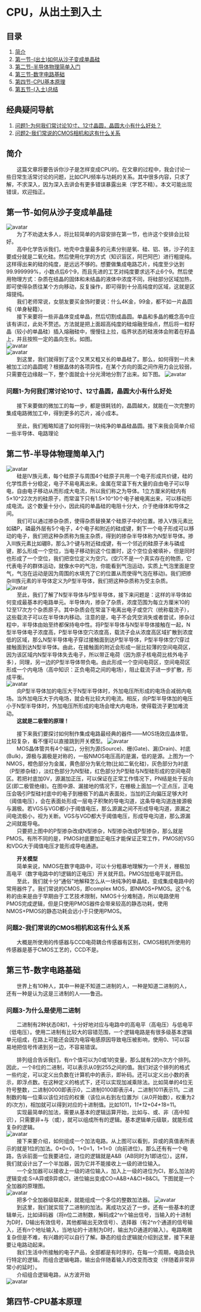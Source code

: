 # CPU，从出土到入土
## 目录  
1. [简介](#简介)
2. [第一节-(出土)如何从沙子变成单晶硅](#第一节-如何从沙子变成单晶硅)
3. [第二节-半导体物理简单入门](#第二节-半导体物理简单入门)
4. [第三节-数字电路基础](#第三节-数字电路基础)
5. [第四节-CPU基本原理](#第四节-CPU基本原理)
6. [第五节-(入土)总结](#第五节-(入土)总结)

## 经典疑问导航
1. [问题1-为何我们常讨论10寸、12寸晶圆，晶圆大小有什么好处？](#问题1-为何我们常讨论10寸、12寸晶圆，晶圆大小有什么好处？)
2. [问题2-我们常说的CMOS相机和这有什么关系](#问题2-我们常说的CMOS相机和这有什么关系)

## 简介  
&emsp;&emsp;这篇文章将要告诉你沙子是怎样变成CPU的。在文章的过程中，我会讨论一些日常生活常讨论的问题，比如CPU频率与功耗的关系。其中很多内容，只求了解，不求深入，因为深入去讲会有更多错误暴露出来（学艺不精）。本文可能出现错误，欢迎指正。  
  
  
## 第一节-如何从沙子变成单晶硅
![avatar](0.jpg)  
&emsp;&emsp;为了不劝退太多人，将比较简单的内容安排在第一节，也许这个安排会比较好。  
&emsp;&emsp;高中化学告诉我们，地壳中含量最多的元素分别是氧、硅、铝、铁，沙子的主要成分就是二氧化硅。然后使用化学的方式（知识盲区，阿巴阿巴）进行粗提纯。这样得出来的硅的纯度，是远远不够的。想要做集成电路芯片，纯度至少达到99.999999%，小数点后6个9，而且先进的工艺对纯度要求远不止6个9。然后使用物理方式：杂质在结晶的固体和未结晶的液体中浓度不同，将硅部分区域加热，即可使得杂质往某个方向移动，反复操作，即可得到十分高纯度的区域，这就是区熔提纯。  
&emsp;&emsp;我们老师常说，女朋友要买金饰时要说：什么4K金，99金，都不如一片晶圆纯（单身秘籍）。  
&emsp;&emsp;接下来要将一些非晶体变成单晶，然后切割成晶圆。单晶和多晶的概念高中应该有讲过，此处不赘述。方法就是把上面超高纯度的硅熔融至熔点，然后将一粒籽晶（较小的单晶硅）插入熔融硅中，慢慢往上拉，临界状态的硅液体会附着在籽晶上，并且按照一定的晶向生长。如图。  
![avatar](1.jpg)  
![avatar](2.jpg)  
&emsp;&emsp;到这里，我们就得到了这个又黑又粗又长的单晶硅了。那么，如何得到一片未被加工过的晶圆呢？根据晶体的各项异性，在某个方向的面之间作用力会比较弱，只需要在边缘敲一下，整个面就会十分光滑地分割了出来。如下图。
![avatar](3.jpg)  
### 问题1-为何我们常讨论10寸、12寸晶圆，晶圆大小有什么好处
&emsp;&emsp;接下来要做的微加工的每一步，都是很耗钱的，晶圆越大，就能在一次完整的集成电路微加工中，得到更多的芯片，减小成本。  
  
&emsp;&emsp;至此，我们粗略知道了如何得到一块纯净的单晶硅晶圆。接下来我会简单介绍一些半导体、电路理论  

## 第二节-半导体物理简单入门
![avatar](4.jpg)  
&emsp;&emsp;硅是Ⅳ族元素，每个硅原子与周围4个硅原子共用一个电子形成共价键，硅的化学性质十分稳定，电子不易电离出来。金属在常温下有大量的自由电子可以导电，自由电子移动从而形成大电流，所以我们称之为导体。1立方厘米的硅内有5×10^22次方的硅原子，而常温下只有1.5×10^10个电子被电离出来，可以移动形成电流。这个数量十分小，因此纯的单晶硅的电阻十分大，介于绝缘体和导体之间。  
&emsp;&emsp;我们可以通过掺杂杂质，使得杂质替换某个硅原子中的位置。掺入Ⅴ族元素比如磷P，磷最外层有5个电子，4个电子和附近的硅成键，剩下一个电子形成可以移动的电子，我们把这种杂质称为施主杂质，得到的掺杂半导体称为N型半导体。掺入Ⅲ族元素比如硼B，那么3个键与附近硅成键，有一个邻近的硅原子未与磷成键，那么形成一个空位，当电子移动到这个位置时，这个空位会被填补，但是同时也形成了一个空位，我们把空位定义为空穴。(空穴不是一个真实存在的物质，它代表电子的群体运动，就像水中的气泡，你能看到气泡运动，实质上气泡里面是空气，气泡在运动是因为周围的水填充了它的位置从而使得气泡在移动)。我们把掺杂Ⅲ族元素的半导体定义为P型半导体，我们把这种杂质称为受主杂质。  
![avatar](5.jpg)  
&emsp;&emsp;至此，我们了解了N型半导体与P型半导体，接下来问题是：这样的半导体如何变成最基本的电路单元。半导体内，掺杂了杂质，浓度范围为每立方厘米10的12至17次方个杂质原子。其中杂质会在常温下电离出电子或空穴（统称载流子），这些载流子可以在半导体内移动。注意的是，电子不会凭空消失或者尝试，掺杂过程中，半导体由始至终都保持电中性。将P型半导体与N型半导体接触在一起，N型半导体电子浓度高，P型半导体空穴浓度高，载流子会从浓度高区域扩散到浓度低的区域，那么N型半导体电子穿过接触面到达P型半导体，P型半导体空穴穿过接触面到达N型半导体。由此，在接触面的附近会形成一层比较薄的空间电荷区，因为该区域内N型半导体失去电子，所以带正电荷（因为原子核电荷比核外电子多），同理，另一边的P型半导体带负电。由此形成一个空间电荷区，空间电荷区形成一个内电场（高中知识：正负电荷之间的电场），阻止载流子进一步扩散，形成平衡。  
![avatar](6.jpg)  
&emsp;&emsp;向P型半导体加的电压大于N型半导体时，外加电压所形成的电场会减弱内电场。当外加电压大于内电场，就会有比较大的电流。相反，向P型半导体加的电压小于N型半导体时，外加电压所形成的电场会增大内电场，使得载流子更加难流动。  
&emsp;&emsp;**这就是二极管的原理！**  
  
&emsp;&emsp;接下来我们要探讨如何制作集成电路最经典的器件——MOS场效应晶体管。比较复杂，看不懂可以直接跳到开关模型。
![avatar](8.jpg)  
&emsp;&emsp;MOS晶体管共有4个端口，分别为源(Source)、栅(Gate)、漏(Drain)、衬底(Bulk)，源极与漏极是对称的，一般NMOS电压高的是漏，低的是源。上图为一个NMOS，橙色部分为金属，黄色部分为氧化物(比如二氧化硅)，灰色部分为衬底（P型掺杂硅），淡红色部分为N型硅，红色部分为P型硅与N型硅形成的空间电荷区。若把衬底加0V，源漏加正压，可以保证在正常工作情况下，PN结是处于反向区(即二极管绝缘)。在图中源、漏接地的情况下，在栅极上面加一个正点压，正电压会吸引P型硅衬底中的电子到栅极下的晶片表面处，当加的正向偏压足够大时（阈值电压），会在表面处形成一层电子积聚的导电沟道，这条导电沟道连接源极与漏极。若VGS与VGD都小于阈值电压，那么源漏之间不形成导电沟道，源漏之间电流极小，视为关断。VGS与VGD都大于阈值电压，形成导电沟道，那么源漏之间就能导电。  
&emsp;&emsp;只要把上图中的P型掺杂改成N型掺杂，N型掺杂改成P型掺杂，那么就是PMOS。有所不同的是，PMOS衬底要加正电压才能保证正常工作，PMOS的VSG和VDG大于阈值电压才能形成导电通道。

&emsp;&emsp;**开关模型**  
&emsp;&emsp;简单来说，NMOS在数字电路中，可以十分粗暴地理解为一个开关，栅极加高电平（数字电路中的1逻辑的正电压）开关就开启。PMOS加低电平就开启。  
&emsp;&emsp;至此，我们就十分“通俗"地解释怎么从一块纯净的单晶硅，变成集成电路中的常用器件了。我们常说的CMOS，即complex MOS，即NMOS+PMOS。这个名称的由来是由于早期由于工艺技术限制，NMOS十分难制造，所以电路使用PMOS完成逻辑，但是只使用PMOS器件会带来较高的静态功耗，使用NMOS+PMOS的静态功耗会远小于只使用PMOS。

### 问题2-我们常说的CMOS相机和这有什么关系
&emsp;&emsp;大概是所使用的传感器与CCD电荷耦合传感器有区别，CMOS相机所使用的传感器是基于CMOS工艺的，CCD不是。

## 第三节-数字电路基础
&emsp;&emsp;世界上有10种人，其中一种是不知道二进制的人，一种是知道二进制的人，还有一种是认为这是三进制的人——鲁迅。  

### 问题3-为什么是使用二进制  
&emsp;&emsp;二进制有2种状态0和1，十分好地对应与电路中的高电平（高电压）与低电平（低电压）。使用二进制有比较大的容错范围，一个逻辑电路是有很多级基本逻辑单元组成，在路上可能还会因为电容电感原因导致电压被影响，使用0、1可以容易地把信号传递到另一边，不容易错误。  
  
&emsp;&emsp;排列组合告诉我们，有n个值可以为0或1的变量，那么就有2的n次方个排列。因此，一个8位的二进制，可以表示从0到255之间的值。我们对这个排列的格式一些约定，可以定义出负数在计算机中的表示，即补码。还可以定义出小数的表示，即浮点数。在这种定义的格式下，还可以实现加减乘除法。比如简单的4位无符号整数，二进制0000即表示0，二进制0100即表示4，二进制1011表示11。二进制数的每一位乘以该位对应的权重（该位从右到左位置为i（从0开始数），权重为2的i次方)，相加就可以得到对应的十进制值。比如1011，1*1+1*2+0*4+1*8=11。  
&emsp;&emsp;实现最简单的加法，需要从基本的逻辑运算开始，比如与、或、非（高中知识），只需要非+与（或），就可以组成所有的逻辑。基本逻辑单元级联，就能形成复杂的逻辑。  
![avatar](9.jpg)  
&emsp;&emsp;接下来要介绍，如何组成一个加法电路。从上图可以看到，异或的真值表所表示的就是1位的加法。0+0=0，1+0=1，1+1=0（向前进位）。那么还有有一个电路，告诉前面一位我要进位，进位的逻辑就是A&B（AB同时为1即进位）。这样，我们就设计出了一个半加器，因为它并不能接收上一级的进位输入。  
&emsp;&emsp;一个全加器可以接收上一级的进位输入，加入上一级的进位为CI，那么加法的逻辑变成:S=A异或B异或CI，进位输出变成CO=A&B+A&CI+B&CI。下图就是一个全加器的原理图。  
![avatar](10.jpg)  
&emsp;&emsp;把多个全加器级联起来，就能组成一个多位的整数加法器。
![avatar](11.jpg)  
&emsp;&emsp;到这里，我们就实现了二进制的加法。离成功又近了一步。还有一些基本的逻辑单元，比如译码器（将n位二进制数，解码成2^n个输出信号，当输入的十进制为D时，D输出有效信号，其他都输出无效信号）、选择器（有2^n个通道的信号输入，还有n个地址输入，当地址的十进制为D时，输出为D通道的输入）。电路略微复杂但是不难，有兴趣的可以自行了解。静态的组合逻辑就介绍到这里，接下来是要让电路动起来。  
&emsp;&emsp;我们生活中所接触的电子产品，全部都是有时序的，在每一个周期，电路会执行特定的逻辑。而组合逻辑电路，输出会伴随着输入的改变而改变（伴随着非常非常小的延时）。  
&emsp;&emsp;介绍组合逻辑电路，从方波开始  
![avatar](11.jpg) 
## 第四节-CPU基本原理


